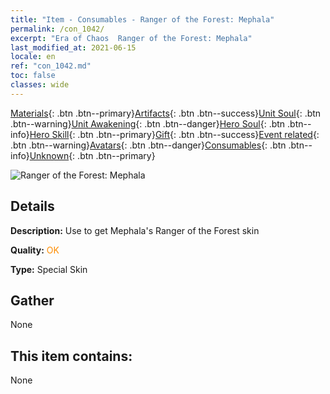 ```yaml
---
title: "Item - Consumables - Ranger of the Forest: Mephala"
permalink: /con_1042/
excerpt: "Era of Chaos  Ranger of the Forest: Mephala"
last_modified_at: 2021-06-15
locale: en
ref: "con_1042.md"
toc: false
classes: wide
---
```

 [Materials](/Items/){: .btn .btn--primary}[Artifacts](/Items/Artifacts/){: .btn .btn--success}[Unit Soul](/Items/UnitSoul/){: .btn .btn--warning}[Unit Awakening](/Items/UnitAwakening/){: .btn .btn--danger}[Hero Soul](/Items/HeroSoul/){: .btn .btn--info}[Hero Skill](/Items/HeroSkill/){: .btn .btn--primary}[Gift](/Items/Gift/){: .btn .btn--success}[Event related](/Items/Events/){: .btn .btn--warning}[Avatars](/Items/Avatars/){: .btn .btn--danger}[Consumables](/Items/Consumables/){: .btn .btn--info}[Unknown](/Items/Unknown/){: .btn .btn--primary}

 ![Ranger of the Forest: Mephala](/images/h/h_Mephala5.jpg)

## Details
 **Description:** Use to get Mephala's Ranger of the Forest skin

 **Quality:** <span style="color: #FF8C00">OK</span>

 **Type:** Special Skin

## Gather

  None

## This item contains:

  None

